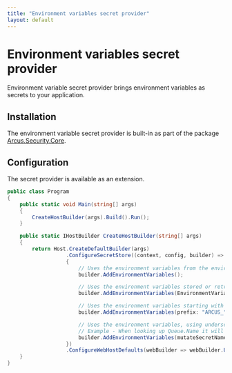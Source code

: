 ```yaml
---
title: "Environment variables secret provider"
layout: default
---
```


# Environment variables secret provider
Environment variable secret provider brings environment variables as secrets to your application.

## Installation
The environment variable secret provider is built-in as part of the package [Arcus.Security.Core](https://www.nuget.org/packages/Arcus.Security.Core).

## Configuration
The secret provider is available as an extension.

```csharp
public class Program
{
    public static void Main(string[] args)
    {
        CreateHostBuilder(args).Build().Run();
    }

    public static IHostBuilder CreateHostBuilder(string[] args)
    {    
        return Host.CreateDefaultBuilder(args)
                   .ConfigureSecretStore((context, config, builder) =>
                   {
                       // Uses the environment variables from the environment block associated with the current process.
                       builder.AddEnvironmentVariables();

                       // Uses the environment variables stored or retrieved from the HKEY_LOCAL_MACHINE\System\CurrentControlSet\Control\Session Manager\Environment key in the Windows operating system registry.
                       builder.AddEnvironmentVariables(EnvironmentVariableTarget.Machine);

                       // Uses the environment variables starting with 'ARCUS_' from the environment block associated with the current process.
                       builder.AddEnvironmentVariables(prefix: "ARCUS_");

                       // Uses the environment variables, using underscores and capitals for secret name structure.
                       // Example - When looking up Queue.Name it will be changed to ARCUS_QUEUE_NAME
                       builder.AddEnvironmentVariables(mutateSecretName: name => $"ARCUS_{name.Replace(".", "_").ToUpper()}");
                   })
                   .ConfigureWebHostDefaults(webBuilder => webBuilder.UseStartup<Startup>());
    }
}
```

